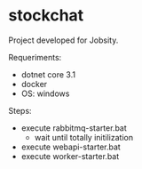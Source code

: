# stockchat
Project developed for Jobsity.

Requeriments:
 - dotnet core 3.1
 - docker
 - OS: windows

Steps:
 - execute rabbitmq-starter.bat
    - wait until totally initilization
 - execute webapi-starter.bat
 - execute worker-starter.bat 
